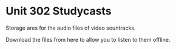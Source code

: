 # Unit 302 Studycasts


Storage ares for the audio files of video sountracks.

Download the files from here to allow you to listen to them offline.
